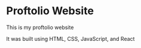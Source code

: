 # Proftolio Website

This is my proftolio website

It was built using HTML, CSS, JavaScript, and React
